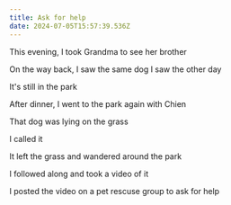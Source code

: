 ```yaml
---
title: Ask for help
date: 2024-07-05T15:57:39.536Z
---
```


This evening, I took Grandma to see her brother

On the way back, I saw the same dog I saw the other day

It's still in the park

After dinner, I went to the park again with Chien

That dog was lying on the grass

I called it

It left the grass and wandered around the park

I followed along and took a video of it

I posted the video on a pet rescuse group to ask for help
